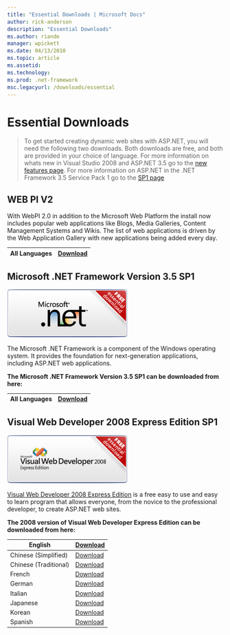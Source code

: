 ```yaml
---
title: "Essential Downloads | Microsoft Docs"
author: rick-anderson
description: "Essential Downloads"
ms.author: riande
manager: wpickett
ms.date: 04/13/2010
ms.topic: article
ms.assetid: 
ms.technology: 
ms.prod: .net-framework
msc.legacyurl: /downloads/essential
---
```

Essential Downloads
====================
> To get started creating dynamic web sites with ASP.NET, you will need the following two downloads. Both downloads are free, and both are provided in your choice of language. For more information on whats new in Visual Studio 2008 and ASP.NET 3.5 go to the [new features page](vs2008.md). For more information on ASP.NET in the .NET Framework 3.5 Service Pack 1 go to the [SP1 page](35-sp1/index.md)


## WEB PI V2

With WebPI 2.0 in addition to the Microsoft Web Platform the install now includes popular web applications like Blogs, Media Galleries, Content Management Systems and Wikis. The list of web applications is driven by the Web Application Gallery with new applications being added every day.

| All Languages | [Download](https://go.microsoft.com/fwlink/?LinkID=145510) |
| --- | --- |

## Microsoft .NET Framework Version 3.5 SP1

![Microsoft .NET Framework Version 3.5 SP1](essential/_static/image1.png)

The Microsoft .NET Framework is a component of the Windows operating system. It provides the foundation for next-generation applications, including ASP.NET web applications.

**The Microsoft .NET Framework Version 3.5 SP1 can be downloaded from here:** 

| All Languages | [Download](https://download.microsoft.com/download/0/6/1/061F001C-8752-4600-A198-53214C69B51F/dotnetfx35setup.exe) |
| --- | --- |

## Visual Web Developer 2008 Express Edition SP1

![Visual Web Developer Express Edition SP1](essential/_static/image2.png)

[Visual Web Developer 2008 Express Edition](index.md) is a free easy to use and easy to learn program that allows everyone, from the novice to the professional developer, to create ASP.NET web sites.

**The 2008 version of Visual Web Developer Express Edition can be downloaded from here:** 

| English | [Download](https://go.microsoft.com/?linkid=7729281) |
| --- | --- |
| Chinese (Simplified) | [Download](https://go.microsoft.com/?linkid=8328409 ) |
| Chinese (Traditional) | [Download](https://go.microsoft.com/?linkid=8328339) |
| French | [Download](https://go.microsoft.com/?linkid=8212665) |
| German | [Download](https://go.microsoft.com/?linkid=8212502) |
| Italian | [Download](https://go.microsoft.com/?linkid=8310623) |
| Japanese | [Download](https://go.microsoft.com/?linkid=7969098) |
| Korean | [Download](https://go.microsoft.com/?linkid=8310628) |
| Spanish | [Download](https://go.microsoft.com/?linkid=8310517) |